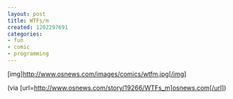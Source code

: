 ```yaml
---
layout: post
title: WTFs/m
created: 1202297691
categories:
- fun
- comic
- programming
---
```

[img]http://www.osnews.com/images/comics/wtfm.jpg[/img]

(via [url=http://www.osnews.com/story/19266/WTFs_m]osnews.com[/url])

